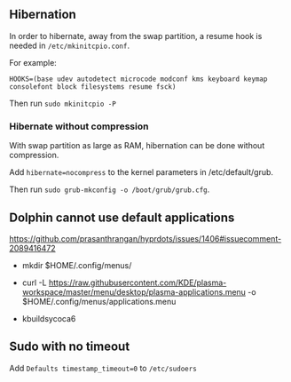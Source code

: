 ## Hibernation

In order to hibernate, away from the swap partition, a resume hook is needed in `/etc/mkinitcpio.conf`.

For example:

```
HOOKS=(base udev autodetect microcode modconf kms keyboard keymap consolefont block filesystems resume fsck)
```

Then run `sudo mkinitcpio -P`

### Hibernate without compression

With swap partition as large as RAM, hibernation can be done without compression.

Add `hibernate=nocompress` to the kernel parameters in /etc/default/grub.

Then run `sudo grub-mkconfig -o /boot/grub/grub.cfg`.

## Dolphin cannot use default applications

<https://github.com/prasanthrangan/hyprdots/issues/1406#issuecomment-2089416472>

- mkdir $HOME/.config/menus/

- curl -L https://raw.githubusercontent.com/KDE/plasma-workspace/master/menu/desktop/plasma-applications.menu -o $HOME/.config/menus/applications.menu

- kbuildsycoca6

## Sudo with no timeout

Add `Defaults timestamp_timeout=0` to `/etc/sudoers`
